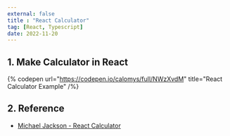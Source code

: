 ```yaml
---
external: false
title : "React Calculator"
tag: [React, Typescript]
date: 2022-11-20
---
```


## 1. Make Calculator in React

{% codepen url="https://codepen.io/calomys/full/NWzXvdM" title="React Calculator Example" /%}

## 2. Reference

- [Michael Jackson - React Calculator](https://codepen.io/mjijackson/pen/xOzyGX)
